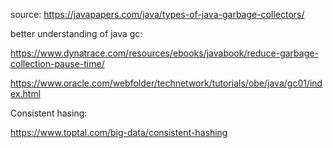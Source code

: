 source: https://javapapers.com/java/types-of-java-garbage-collectors/

better understanding of java gc:

https://www.dynatrace.com/resources/ebooks/javabook/reduce-garbage-collection-pause-time/

https://www.oracle.com/webfolder/technetwork/tutorials/obe/java/gc01/index.html

Consistent hasing:

https://www.toptal.com/big-data/consistent-hashing
